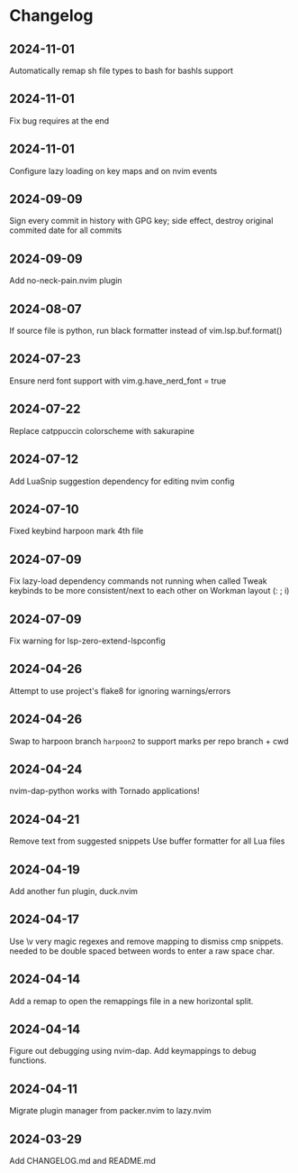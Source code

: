 # Changelog

## 2024-11-01

Automatically remap sh file types to bash for bashls support

## 2024-11-01

Fix bug <cmd> requires <CR> at the end

## 2024-11-01

Configure lazy loading on key maps and on nvim events

## 2024-09-09

Sign every commit in history with GPG key; side effect, destroy original commited date for all commits

## 2024-09-09

Add no-neck-pain.nvim plugin

## 2024-08-07

If source file is python, run black formatter instead of vim.lsp.buf.format()

## 2024-07-23

Ensure nerd font support with vim.g.have_nerd_font = true

## 2024-07-22

Replace catppuccin colorscheme with sakurapine

## 2024-07-12

Add LuaSnip suggestion dependency for editing nvim config

## 2024-07-10

Fixed keybind harpoon mark 4th file 

## 2024-07-09

Fix lazy-load dependency commands not running when called
Tweak keybinds to be more consistent/next to each other on Workman layout (: ; i)

## 2024-07-09

Fix warning for lsp-zero-extend-lspconfig

## 2024-04-26

Attempt to use project's flake8 for ignoring warnings/errors

## 2024-04-26

Swap to harpoon branch `harpoon2` to support marks per repo branch + cwd

## 2024-04-24

nvim-dap-python works with Tornado applications!

## 2024-04-21

Remove text from suggested snippets
Use buffer formatter for all Lua files

## 2024-04-19

Add another fun plugin, duck.nvim

## 2024-04-17

Use \v very magic regexes and remove <Space> mapping to dismiss cmp snippets.
<Space> needed to be double spaced between words to enter a raw space char.

## 2024-04-14

Add a remap to open the remappings file in a new horizontal split.

## 2024-04-14

Figure out debugging using nvim-dap. Add keymappings to debug functions.

## 2024-04-11

Migrate plugin manager from packer.nvim to lazy.nvim

## 2024-03-29

Add CHANGELOG.md and README.md
